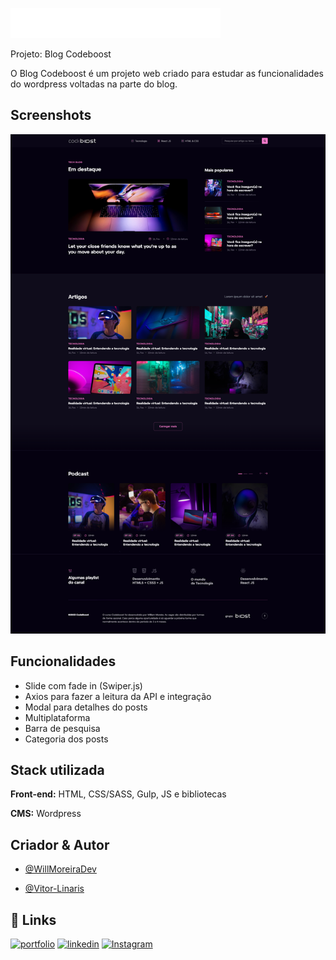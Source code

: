 ![Logo](./img/logo.svg)

Projeto: Blog Codeboost

O Blog Codeboost é um projeto web criado para estudar as funcionalidades do wordpress voltadas na parte do blog.

## Screenshots

![App Screenshot](./screenshot.png)

## Funcionalidades

- Slide com fade in (Swiper.js)
- Axios para fazer a leitura da API e integração
- Modal para detalhes do posts
- Multiplataforma
- Barra de pesquisa
- Categoria dos posts

## Stack utilizada

**Front-end:** HTML, CSS/SASS, Gulp, JS e bibliotecas

**CMS:** Wordpress

## Criador & Autor

- [@WillMoreiraDev](https://www.linkedin.com/in/willmoreira/)

- [@Vitor-Linaris](https://www.linkedin.com/in/vitor-linaris-a33a95235/)

## 🔗 Links

[![portfolio](https://img.shields.io/badge/my_portfolio-000?style=for-the-badge&logo=ko-fi&logoColor=white)](https://keepo.io/linarisdev/)
[![linkedin](https://img.shields.io/badge/linkedin-0A66C2?style=for-the-badge&logo=linkedin&logoColor=white)](https://www.linkedin.com/in/vitor-linaris-a33a95235/)
[![Instagram](https://img.shields.io/badge/Instagram-E4405F?style=for-the-badge&logo=instagram&logoColor=white)](https://www.instagram.com/linaris.dev/)
